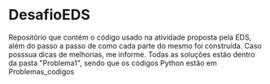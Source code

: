 # DesafioEDS
Repositório que contém o código usado na atividade proposta pela EDS, além do passo a passo de como cada parte do mesmo foi construída. Caso posssua dicas de melhorias, me informe.
Todas as soluções estão dentro da pasta "Problema1", sendo que os códigos Python estão em Problemas_codigos
